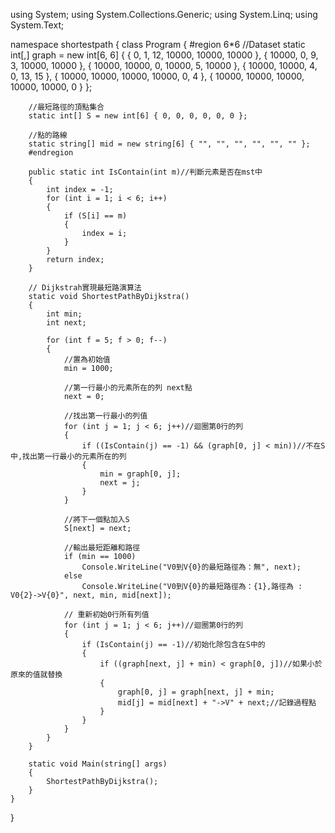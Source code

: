 using System;
using System.Collections.Generic;
using System.Linq;
using System.Text;

namespace shortestpath
{
    class Program
    {
        #region 6*6
        //Dataset
        static int[,] graph = new int[6, 6] {
            { 0,        1,      12,     10000,  10000,  10000   },
            { 10000,    0,      9,      3,      10000,  10000   },
            { 10000,    10000,  0,      10000,  5,      10000   },
            { 10000,    10000,  4,      0,      13,     15      },
            { 10000,    10000,  10000,  10000,  0,      4       },
            { 10000,    10000,  10000,  10000,  10000,  0       }
        };

        //最短路徑的頂點集合
        static int[] S = new int[6] { 0, 0, 0, 0, 0, 0 };
        
        //點的路線
        static string[] mid = new string[6] { "", "", "", "", "", "" };
        #endregion

        public static int IsContain(int m)//判斷元素是否在mst中
        {
            int index = -1;
            for (int i = 1; i < 6; i++)
            {
                if (S[i] == m)
                {
                    index = i;
                }
            }
            return index;
        }

        // Dijkstrah實現最短路演算法
        static void ShortestPathByDijkstra()
        {
            int min;
            int next;

            for (int f = 5; f > 0; f--)
            {
                //置為初始值
                min = 1000;

                //第一行最小的元素所在的列 next點
                next = 0;

                //找出第一行最小的列值
                for (int j = 1; j < 6; j++)//迴圈第0行的列
                {
                    if ((IsContain(j) == -1) && (graph[0, j] < min))//不在S中,找出第一行最小的元素所在的列
                    {
                        min = graph[0, j];
                        next = j;
                    }
                }

                //將下一個點加入S
                S[next] = next;

                //輸出最短距離和路徑
                if (min == 1000)
                    Console.WriteLine("V0到V{0}的最短路徑為：無", next);
                else
                    Console.WriteLine("V0到V{0}的最短路徑為：{1},路徑為 : V0{2}->V{0}", next, min, mid[next]);

                // 重新初始0行所有列值
                for (int j = 1; j < 6; j++)//迴圈第0行的列
                {
                    if (IsContain(j) == -1)//初始化除包含在S中的
                    {
                        if ((graph[next, j] + min) < graph[0, j])//如果小於原來的值就替換
                        {
                            graph[0, j] = graph[next, j] + min;
                            mid[j] = mid[next] + "->V" + next;//記錄過程點
                        }
                    }
                }
            }
        }

        static void Main(string[] args)
        {
            ShortestPathByDijkstra();
        }
    }
}